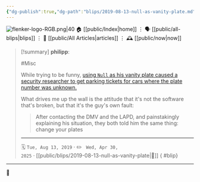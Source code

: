 ```yaml
---
{"dg-publish":true,"dg-path":"blips/2019-08-13-null-as-vanity-plate.md","dg-permalink":"2019/08/13/null-as-vanity-plate/","permalink":"/2019/08/13/null-as-vanity-plate/","title":"philipp @ 2019-08-13"}
---
```



<div class="transclusion internal-embed is-loaded"><div class="markdown-embed">




![flenker-logo-RGB.png|40](/img/user/attachments/flenker-logo-RGB.png)
🏠 [[public/Index\|home]]  ⋮ 🗣️ [[public/all-blips\|blips]] ⋮  📝 [[public/All Articles\|articles]]  ⋮ 🕰️ [[public/now\|now]]


</div></div>


> [!summary] **philipp**:
>
> #Misc
>
> While trying to be funny, [using `Null` as his vanity plate caused a security researcher to get parking tickets for cars where the plate number was unknown.](https://mashable.com/article/dmv-vanity-license-plate-def-con-backfire/?europe=true)
>
> What drives me up the wall is the attitude that it's not the software that's broken, but that it's the guy's own fault:
>
> > After contacting the DMV and the LAPD, and painstakingly explaining his situation, they both told him the same thing: change your plates
> - - -
>
> 🗓️ <code>Tue, Aug 13, 2019</code>  · ✏️ <code> Wed, Apr 30, 2025</code>  · [[public/blips/2019-08-13-null-as-vanity-plate\|🔗]]
{ #blip}


- - -

 👾
